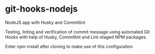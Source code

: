 # git-hooks-nodejs
NodeJS app with Husky and Commitlint

Testing, linting and verification of commit message using automated Git Hooks with help of Husky, Commitlint and Lint-staged NPM packages.

Enter npm install after cloning to make use of this configuration